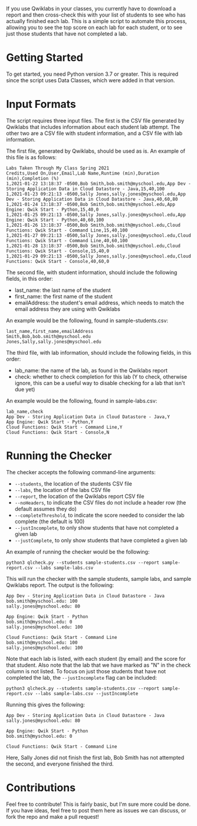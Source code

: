 If you use Qwiklabs in your classes, you currently have to download a report and then cross-check this with your list of students to see who has actually finished each lab. This is a simple script to automate this process, allowing you to see the top score on each lab for each student, or to see just those students that have not completed a lab.

# Getting Started

To get started, you need Python version 3.7 or greater. This is required since the script uses Data Classes, which were added in that version.

# Input Formats

The script requires three input files. The first is the CSV file generated by Qwiklabs that includes information about each student lab attempt. The other two are a CSV file with student information, and a CSV file with lab information.

The first file, generated by Qwiklabs, should be used as is. An example of this file is as follows:
```
Labs Taken Through My Class Spring 2021
Credits,Used On,User,Email,Lab Name,Runtime (min),Duration (min),Completion (%)
1,2021-01-22 13:18:37 -0500,Bob Smith,bob.smith@myschool.edu,App Dev - Storing Application Data in Cloud Datastore - Java,15,40,100
1,2021-01-23 09:21:13 -0500,Sally Jones,sally.jones@myschool.edu,App Dev - Storing Application Data in Cloud Datastore - Java,40,60,80
1,2021-01-24 13:18:37 -0500,Bob Smith,bob.smith@myschool.edu,App Engine: Qwik Start - Python,15,40,0
1,2021-01-25 09:21:13 -0500,Sally Jones,sally.jones@myschool.edu,App Engine: Qwik Start - Python,40,60,100
1,2021-01-26 13:18:37 -0500,Bob Smith,bob.smith@myschool.edu,Cloud Functions: Qwik Start - Command Line,15,40,100
1,2021-01-27 09:21:13 -0500,Sally Jones,sally.jones@myschool.edu,Cloud Functions: Qwik Start - Command Line,40,60,100
1,2021-01-28 13:18:37 -0500,Bob Smith,bob.smith@myschool.edu,Cloud Functions: Qwik Start - Console,15,40,0
1,2021-01-29 09:21:13 -0500,Sally Jones,sally.jones@myschool.edu,Cloud Functions: Qwik Start - Console,40,60,0
```

The second file, with student information, should include the following fields, in this order:
* last_name: the last name of the student
* first_name: the first name of the student
* emailAddress: the student's email address, which needs to match the email address they are using with Qwiklabs

An example would be the following, found in sample-students.csv:
```
last_name,first_name,emailAddress
Smith,Bob,bob.smith@myschool.edu
Jones,Sally,sally.jones@myschool.edu
```

The third file, with lab information, should include the following fields, in this order:
* lab_name: the name of the lab, as found in the Qwiklabs report
* check: whether to check completion for this lab (Y to check, otherwise ignore, this can be a useful way to disable checking for a lab that isn't due yet)

An example would be the following, found in sample-labs.csv:
```
lab_name,check
App Dev - Storing Application Data in Cloud Datastore - Java,Y
App Engine: Qwik Start - Python,Y
Cloud Functions: Qwik Start - Command Line,Y
Cloud Functions: Qwik Start - Console,N
```

# Running the Checker

The checker accepts the following command-line arguments:
* `--students`, the location of the students CSV file
* `--labs`, the location of the labs CSV file
* `--report`, the location of the Qwiklabs report CSV file
* `--noHeaders`, to indicate the CSV files do not include a header row (the default assumes they do)
* `--completeThreshold`, to indicate the score needed to consider the lab complete (the default is 100)
* `--justIncomplete`, to only show students that have not completed a given lab
* `--justComplete`, to only show students that have completed a given lab

An example of running the checker would be the following:
```
python3 qlcheck.py --students sample-students.csv --report sample-report.csv --labs sample-labs.csv
```

This will run the checker with the sample students, sample labs, and sample Qwiklabs report. The output is the following:
```
App Dev - Storing Application Data in Cloud Datastore - Java
bob.smith@myschool.edu: 100
sally.jones@myschool.edu: 80

App Engine: Qwik Start - Python
bob.smith@myschool.edu: 0
sally.jones@myschool.edu: 100

Cloud Functions: Qwik Start - Command Line
bob.smith@myschool.edu: 100
sally.jones@myschool.edu: 100
```

Note that each lab is listed, with each student (by email) and the score for that student. Also note that the lab that we have marked as "N" in the check column is not listed. To focus on just those students that have not completed the lab, the `--justIncomplete` flag can be included:
```
python3 qlcheck.py --students sample-students.csv --report sample-report.csv --labs sample-labs.csv --justIncomplete
```

Running this gives the following:

```
App Dev - Storing Application Data in Cloud Datastore - Java
sally.jones@myschool.edu: 80

App Engine: Qwik Start - Python
bob.smith@myschool.edu: 0

Cloud Functions: Qwik Start - Command Line
```

Here, Sally Jones did not finish the first lab, Bob Smith has not attempted the second, and everyone finished the third.

# Contributions

Feel free to contribute! This is fairly basic, but I'm sure more could be done. If you have ideas, feel free to post them here as issues we can discuss, or fork the repo and make a pull request!